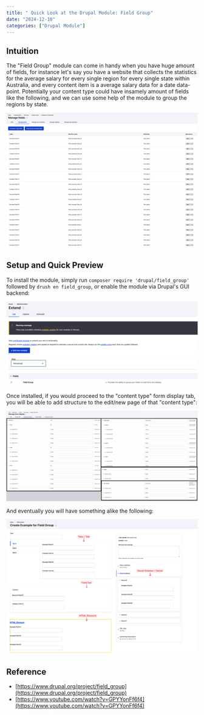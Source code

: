 ```yaml
---
title: " Quick Look at the Drupal Module: Field Group"
date: "2024-12-10"
categories: ["Drupal Module"]
---
```



## Intuition

The "Field Group" module can come in handy when you have huge amount of fields, for instance let's say you have a website that collects the statistics for the average salary for every single region for every single state within Australia, and every content item is a average salary data for a date data-point. Potentially your content type could have insamely amount of fields like the following, and we can use some help of the module to group the regions by state.

![2024-12-10T165759](2024-12-10T165759.png)



## Setup and Quick Preview

To install the module, simply run `composer require 'drupal/field_group'` followed by `drush en field_group`, or enable the module via Drupal's GUI backend:

![2024-12-10T170046](2024-12-10T170046.png)



Once installed, if you would proceed to the "content type" form display tab, you will be able to add structure to the edit/new page of that "content type":

![1 - form display setting](1%20-%20form%20display%20setting.png)

And eventually you will have something alike the following:

![2 - new content form](2%20-%20new%20content%20form.png)


## Reference

- [https://www.drupal.org/project/field_group](https://www.drupal.org/project/field_group)
- [https://www.youtube.com/watch?v=GPYYonFf6f4](https://www.youtube.com/watch?v=GPYYonFf6f4)